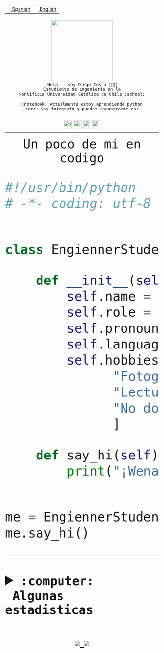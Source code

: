 <table border="0"  align="right">
 <tr><td><a href="README.md"><img src="https://upload.wikimedia.org/wikipedia/commons/thumb/8/89/Bandera_de_Espa%C3%B1a.svg/1200px-Bandera_de_Espa%C3%B1a.svg.png" height="10"> Spanish</a></td>
 <td><a href="README.en.md"><img src="https://upload.wikimedia.org/wikipedia/commons/a/a4/Flag_of_the_United_States.svg" height="10"> English</a></td></tr>
</table><br><br><br>


<p align="center">
  <img src="https://github.com/diegocostares/diegocostares/blob/main/Images/aaa2.gif?raw=true" width="200px">
  <br><samp>
    Hola <img src="https://media.giphy.com/media/hvRJCLFzcasrR4ia7z/giphy.gif" width="16px"> soy Diego Costa 👨🏻‍💻<br>
    Estudiante de ingeniería en la <br>
    Pontificia Universidad Católica de Chile :school:<br>
  <br>
    :notebook: Actualmente estoy aprendiendo python <br>
    :art: Soy fotografo y puedes encontrarme en: <br>
  <br></samp>
  
</p>

<p align="center">
   <a href="https://instagram.com/diegocosta_no" target="blank">
    <img 
    align="center" src="https://cdn.jsdelivr.net/npm/simple-icons@3.0.1/icons/instagram.svg" alt="instagram" height="25px" width="25px" />
  </a>
  <a style="border: 3px solid; color: white;"href="https://t.me/diegocosta_no" target="blank">
  <img
  align="center" alt="Telegram" width="25px" src="https://icons-for-free.com/iconfiles/png/512/Telegram-1324888767380505522.png" />
</a>
<a href="https://api.whatsapp.com/send?phone=56971897835&text=Hola!" target="blank">
  <img
  align="center" alt="wtsp" width="25px" src="https://img.icons8.com/pastel-glyph/2x/whatsapp--v2.png" />
</a>
<a href="https://www.linkedin.com/in/diego-costa-786249213/" target="blank">
  <img
  align="center" alt="wtsp" width="25px" src="https://img.icons8.com/metro/452/linkedin.png" />
</a>

  </a>
</p>

---


<p align="center"><font size="25"><samp>Un poco de mi en codigo</samp></front></p>


```python
#!/usr/bin/python
# -*- coding: utf-8 -*-


class EngiennerStudent:

    def __init__(self):
        self.name = "Diego Costa"
        self.role = "Estudiante"
        self.pronouns = "he/him"
        self.language_spoken = ["es_CL", "en_US"]
        self.hobbies = [
              "Fotografia",
              "Lectura",
              "No dormir",
              ]

    def say_hi(self):
        print("¡Wena mundo!")


me = EngiennerStudent()
me.say_hi()
```
---
<details>
  <summary><b><samp>:computer: &nbsp;Algunas estadisticas</samp></b></summary>
  <br/></p>

<!--START_SECTION:waka-->
![Code Time](http://img.shields.io/badge/Code%20Time-461%20hrs%2040%20mins-blue)

**Soy nocturno 🦉** 

```text
🌞 Mañana     6 commits      ░░░░░░░░░░░░░░░░░░░░░░░░░   2.1% 
🌆 Día        107 commits    █████████░░░░░░░░░░░░░░░░   37.41% 
🌃 Tarde      83 commits     ███████░░░░░░░░░░░░░░░░░░   29.02% 
🌙 Noche      90 commits     ███████░░░░░░░░░░░░░░░░░░   31.47%

```
📅 **Soy más productivo los Miércoles** 

```text
Lunes        22 commits     ██░░░░░░░░░░░░░░░░░░░░░░░   7.69% 
Martes       28 commits     ██░░░░░░░░░░░░░░░░░░░░░░░   9.79% 
Miércoles    110 commits    █████████░░░░░░░░░░░░░░░░   38.46% 
Jueves       25 commits     ██░░░░░░░░░░░░░░░░░░░░░░░   8.74% 
Viernes      9 commits      ░░░░░░░░░░░░░░░░░░░░░░░░░   3.15% 
Sábado       40 commits     ███░░░░░░░░░░░░░░░░░░░░░░   13.99% 
Domingo      52 commits     ████░░░░░░░░░░░░░░░░░░░░░   18.18%

```


📊 **Esta semana me dediqué a** 

```text
🐱‍💻 Proyectos: 
G74_BDD                  3 hrs 33 mins       ███████░░░░░░░░░░░░░░░░░░   31.37% 
private                  2 hrs 45 mins       ██████░░░░░░░░░░░░░░░░░░░   24.35% 
T0v2                     2 hrs 21 mins       █████░░░░░░░░░░░░░░░░░░░░   20.76% 
AmbarAraus               1 hr 45 mins        ████░░░░░░░░░░░░░░░░░░░░░   15.5% 
PautaT0-2022-1-main      29 mins             █░░░░░░░░░░░░░░░░░░░░░░░░   4.28%

```


 Last Updated on 15/05/2022 02:10:17 UTC
<!--END_SECTION:waka-->
  
  

 <p align="center"> <img src="https://github-readme-stats.vercel.app/api?username=diegocostares&show_icons=true&theme=ayu-mirage" alt="abhisheknaiidu" /></p>
 
</details>

<p align=center>
  <a href="https://github.com/diegocostares">
    <img src="https://badges.pufler.dev/visits/diegocostares/diegocostares?style=flat-square&color=black&logo=github">
  </a>
  <a href="https://github.com/diegocostares?tab=repositories">
    <img src="https://badges.pufler.dev/repos/diegocostares?style=flat-square&color=black&logo=github">
  </a>
</p>
